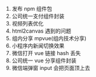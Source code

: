1. 发布 npm 组件包
2. 公司统一支付组件封装
3. 视频列表优化
4. html2canvas 遇到的问题
5. 组内分享 mpvue(组内技术分享)
6. 小程序内新闻切换效果
7. 微信打开 vue 链接 hash 丢失
8. 公司统一 vue 分享组件封装
9. 微信端弹窗 input 会把页面顶上去
